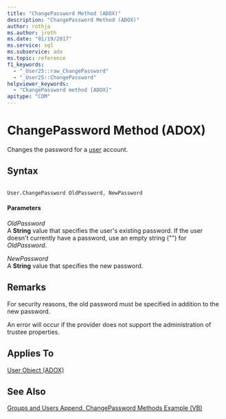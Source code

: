 ```yaml
---
title: "ChangePassword Method (ADOX)"
description: "ChangePassword Method (ADOX)"
author: rothja
ms.author: jroth
ms.date: "01/19/2017"
ms.service: sql
ms.subservice: ado
ms.topic: reference
f1_keywords:
  - "_User25::raw_ChangePassword"
  - "_User25::ChangePassword"
helpviewer_keywords:
  - "ChangePassword method [ADOX]"
apitype: "COM"
---
```

# ChangePassword Method (ADOX)
Changes the password for a [user](./user-object-adox.md) account.  
  
## Syntax  
  
```  
  
User.ChangePassword OldPassword, NewPassword  
```  
  
#### Parameters  
 *OldPassword*  
 A **String** value that specifies the user's existing password. If the user doesn't currently have a password, use an empty string ("") for *OldPassword*.  
  
 *NewPassword*  
 A **String** value that specifies the new password.  
  
## Remarks  
 For security reasons, the old password must be specified in addition to the new password.  
  
 An error will occur if the provider does not support the administration of trustee properties.  
  
## Applies To  
 [User Object (ADOX)](./user-object-adox.md)  
  
## See Also  
 [Groups and Users Append, ChangePassword Methods Example (VB)](./groups-and-users-append-changepassword-methods-example-vb.md)